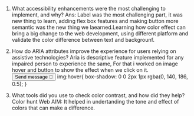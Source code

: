 1. What accessibility enhancements were the most challenging to implement, and why?
Ans: Label was the most challenging part, it was new thing to learn, adding flex box features and making button more semantic was the new thing we laearned.Learning how color effect can bring a  big change to the web development, using different platform and validate the color difference between text and backgrounf. 


2. How do ARIA attributes improve the experience for users relying on assistive technologies?
Aria is descriptive feature implemented for any impaired person to experience the same, For that i worked on image hover and button to show the effect when we click on it. 
<button class="contact-submit-button" type="button" onclick="submitForm()">Send message 🎉</button>
img:hover{
    box-shadow: 0 0 2px 1px rgba(0, 140, 186, 0.5);
}

3. What tools did you use to check color contrast, and how did they help?
Color hunt 
Web AIM:
It helped in undertanding the tone and effect of colors that can make a difference. 
